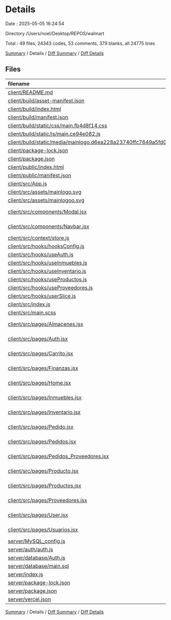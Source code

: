 # Details

Date : 2025-05-05 16:24:54

Directory /Users/noel/Desktop/REPOS/walmart

Total : 49 files,  24343 codes, 53 comments, 379 blanks, all 24775 lines

[Summary](results.md) / Details / [Diff Summary](diff.md) / [Diff Details](diff-details.md)

## Files
| filename | language | code | comment | blank | total |
| :--- | :--- | ---: | ---: | ---: | ---: |
| [client/README.md](/client/README.md) | Markdown | 38 | 0 | 33 | 71 |
| [client/build/asset-manifest.json](/client/build/asset-manifest.json) | JSON | 15 | 0 | 0 | 15 |
| [client/build/index.html](/client/build/index.html) | HTML | 1 | 0 | 0 | 1 |
| [client/build/manifest.json](/client/build/manifest.json) | JSON | 25 | 0 | 1 | 26 |
| [client/build/static/css/main.fb4d8f14.css](/client/build/static/css/main.fb4d8f14.css) | CSS | 1 | 1 | 0 | 2 |
| [client/build/static/js/main.ce94e082.js](/client/build/static/js/main.ce94e082.js) | JavaScript | 1 | 2 | 0 | 3 |
| [client/build/static/media/mainlogo.d6ea228a23740ffc7649a5fd061c0a48.svg](/client/build/static/media/mainlogo.d6ea228a23740ffc7649a5fd061c0a48.svg) | XML | 1 | 0 | 0 | 1 |
| [client/package-lock.json](/client/package-lock.json) | JSON | 18,163 | 0 | 1 | 18,164 |
| [client/package.json](/client/package.json) | JSON | 43 | 0 | 1 | 44 |
| [client/public/index.html](/client/public/index.html) | HTML | 21 | 10 | 2 | 33 |
| [client/public/manifest.json](/client/public/manifest.json) | JSON | 25 | 0 | 1 | 26 |
| [client/src/App.js](/client/src/App.js) | JavaScript | 105 | 0 | 4 | 109 |
| [client/src/assets/mainlogo.svg](/client/src/assets/mainlogo.svg) | XML | 1 | 0 | 0 | 1 |
| [client/src/assets/mainlogoo.svg](/client/src/assets/mainlogoo.svg) | XML | 5 | 0 | 1 | 6 |
| [client/src/components/Modal.jsx](/client/src/components/Modal.jsx) | JavaScript JSX | 37 | 0 | 2 | 39 |
| [client/src/components/Navbar.jsx](/client/src/components/Navbar.jsx) | JavaScript JSX | 135 | 3 | 4 | 142 |
| [client/src/context/store.js](/client/src/context/store.js) | JavaScript | 7 | 0 | 1 | 8 |
| [client/src/hooks/hooksConfig.js](/client/src/hooks/hooksConfig.js) | JavaScript | 1 | 1 | 1 | 3 |
| [client/src/hooks/useAuth.js](/client/src/hooks/useAuth.js) | JavaScript | 121 | 2 | 16 | 139 |
| [client/src/hooks/useInmuebles.js](/client/src/hooks/useInmuebles.js) | JavaScript | 17 | 0 | 4 | 21 |
| [client/src/hooks/useInventario.js](/client/src/hooks/useInventario.js) | JavaScript | 8 | 0 | 3 | 11 |
| [client/src/hooks/useProductos.js](/client/src/hooks/useProductos.js) | JavaScript | 30 | 0 | 7 | 37 |
| [client/src/hooks/useProveedores.js](/client/src/hooks/useProveedores.js) | JavaScript | 27 | 0 | 8 | 35 |
| [client/src/hooks/userSlice.js](/client/src/hooks/userSlice.js) | JavaScript | 116 | 0 | 6 | 122 |
| [client/src/index.js](/client/src/index.js) | JavaScript | 12 | 3 | 4 | 19 |
| [client/src/main.scss](/client/src/main.scss) | SCSS | 1,050 | 4 | 47 | 1,101 |
| [client/src/pages/Almacenes.jsx](/client/src/pages/Almacenes.jsx) | JavaScript JSX | 52 | 0 | 2 | 54 |
| [client/src/pages/Auth.jsx](/client/src/pages/Auth.jsx) | JavaScript JSX | 114 | 0 | 5 | 119 |
| [client/src/pages/Carrito.jsx](/client/src/pages/Carrito.jsx) | JavaScript JSX | 84 | 0 | 8 | 92 |
| [client/src/pages/Finanzas.jsx](/client/src/pages/Finanzas.jsx) | JavaScript JSX | 13 | 0 | 2 | 15 |
| [client/src/pages/Home.jsx](/client/src/pages/Home.jsx) | JavaScript JSX | 58 | 0 | 4 | 62 |
| [client/src/pages/Inmuebles.jsx](/client/src/pages/Inmuebles.jsx) | JavaScript JSX | 126 | 0 | 9 | 135 |
| [client/src/pages/Inventario.jsx](/client/src/pages/Inventario.jsx) | JavaScript JSX | 191 | 2 | 9 | 202 |
| [client/src/pages/Pedido.jsx](/client/src/pages/Pedido.jsx) | JavaScript JSX | 109 | 0 | 9 | 118 |
| [client/src/pages/Pedidos.jsx](/client/src/pages/Pedidos.jsx) | JavaScript JSX | 59 | 0 | 3 | 62 |
| [client/src/pages/Pedidos\_Proveedores.jsx](/client/src/pages/Pedidos_Proveedores.jsx) | JavaScript JSX | 193 | 0 | 9 | 202 |
| [client/src/pages/Producto.jsx](/client/src/pages/Producto.jsx) | JavaScript JSX | 109 | 1 | 10 | 120 |
| [client/src/pages/Productos.jsx](/client/src/pages/Productos.jsx) | JavaScript JSX | 218 | 0 | 11 | 229 |
| [client/src/pages/Proveedores.jsx](/client/src/pages/Proveedores.jsx) | JavaScript JSX | 115 | 0 | 7 | 122 |
| [client/src/pages/User.jsx](/client/src/pages/User.jsx) | JavaScript JSX | 218 | 0 | 8 | 226 |
| [client/src/pages/Usuarios.jsx](/client/src/pages/Usuarios.jsx) | JavaScript JSX | 275 | 0 | 16 | 291 |
| [server/MySQL\_config.js](/server/MySQL_config.js) | JavaScript | 38 | 0 | 5 | 43 |
| [server/auth/auth.js](/server/auth/auth.js) | JavaScript | 67 | 16 | 6 | 89 |
| [server/database/Auth.js](/server/database/Auth.js) | JavaScript | 123 | 0 | 9 | 132 |
| [server/database/main.sql](/server/database/main.sql) | MS SQL | 165 | 8 | 51 | 224 |
| [server/index.js](/server/index.js) | JavaScript | 332 | 0 | 47 | 379 |
| [server/package-lock.json](/server/package-lock.json) | JSON | 1,635 | 0 | 1 | 1,636 |
| [server/package.json](/server/package.json) | JSON | 28 | 0 | 1 | 29 |
| [server/vercel.json](/server/vercel.json) | JSON | 15 | 0 | 0 | 15 |

[Summary](results.md) / Details / [Diff Summary](diff.md) / [Diff Details](diff-details.md)